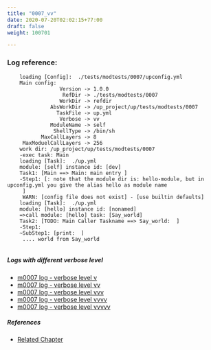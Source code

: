 ```yaml
---
title: "0007_vv"
date: 2020-07-20T02:02:15+77:00
draft: false
weight: 100701

---
```


### Log reference: <no value>

```
    loading [Config]:  ./tests/modtests/0007/upconfig.yml
    Main config:
                 Version -> 1.0.0
                  RefDir -> ./tests/modtests/0007
                 WorkDir -> refdir
              AbsWorkDir -> /up_project/up/tests/modtests/0007
                TaskFile -> up.yml
                 Verbose -> vv
              ModuleName -> self
               ShellType -> /bin/sh
           MaxCallLayers -> 8
     MaxModuelCallLayers -> 256
    work dir: /up_project/up/tests/modtests/0007
    -exec task: Main
    loading [Task]:  ./up.yml
    module: [self] instance id: [dev]
    Task1: [Main ==> Main: main entry ]
    -Step1: [: note that the module dir is: hello-module, but in upconfig.yml you give the alias hello as module name
     ]
     WARN: [config file does not exist] - [use builtin defaults]
    loading [Task]:  ./up.yml
    module: [hello] instance id: [nonamed]
    =>call module: [hello] task: [Say_world]
    Task2: [TODO: Main Caller Taskname ==> Say_world:  ]
    -Step1:
    ~SubStep1: [print:  ]
     .... world from Say_world
    
```

##### Logs with different verbose level
* [m0007 log - verbose level v](../../logs/m0007_v)
* [m0007 log - verbose level vv](../../logs/m0007_vv)
* [m0007 log - verbose level vvv](../../logs/m0007_vvv)
* [m0007 log - verbose level vvvv](../../logs/m0007_vvvv)
* [m0007 log - verbose level vvvvv](../../logs/m0007_vvvvv)

##### References
* [Related Chapter](../../module/0007)
